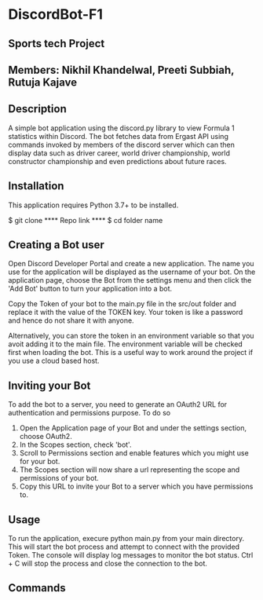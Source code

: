 # DiscordBot-F1

## Sports tech Project
## Members: Nikhil Khandelwal, Preeti Subbiah, Rutuja Kajave

## Description

A simple bot application using the discord.py library to view Formula 1 statistics within Discord. The bot fetches data from Ergast API using commands invoked by members of the discord server which can then display data such as driver career, world driver championship, world constructor championship and even predictions about future races. 

## Installation

This application requires Python 3.7+ to be installed. 

$ git clone **** Repo link **** 
$ cd folder name 

## Creating a Bot user

Open Discord Developer Portal and create a new application. The name you use for the application will be displayed as the username of your bot. On the application page, choose the Bot from the settings menu and then click the 'Add Bot' button to turn your application into a bot. 

Copy the Token of your bot to the main.py file in the src/out folder and replace it with the value of the TOKEN key. Your token is like a password and hence do not share it with anyone.

Alternatively, you can store the token in an environment variable so that you avoit adding it to the main file. The environment variable will be checked first when loading the bot. This is a useful way to work around the project if you use a cloud based host. 

## Inviting your Bot

To add the bot to a server, you need to generate an OAuth2 URL for authentication and permissions purpose. To do so

1. Open the Application page of your Bot and under the settings section, choose OAuth2.
2. In the Scopes section, check 'bot'.
3. Scroll to Permissions section and enable features which you might use for your bot. 
4. The Scopes section will now share a url representing the scope and permissions of your bot. 
5. Copy this URL to invite your Bot to a server which you have permissions to. 

## Usage

To run the application, execure python main.py from your main directory. This will start the bot process and attempt to connect with the provided Token. The console will display log messages to monitor the bot status. Ctrl + C will stop the process and close the connection to the bot. 

## Commands
